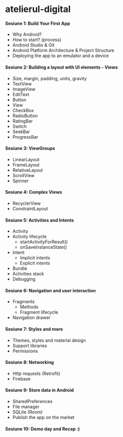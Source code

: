 # atelierul-digital

#### Sesiune 1: Build Your First App
* Why Android?
* How to start? (process)
* Android Studio & Git
* Android Platform Architecture & Project Structure
* Deploying the app to an emulator and a device
#### Sesiune 2: Building a layout with UI elements - Views
* Size, margin, padding, units, gravity
* TextView
* ImageView
* EditText
* Button
* View
* CheckBox
* RadioButton
* RatingBar
* Switch
* SeekBar
* ProgressBar
#### Sesiune 3: ViewGroups
* LinearLayout
* FrameLayout
* RelativeLayout
* ScrollView
* Spinner
#### Sesiune 4: Complex Views
* RecyclerView
* ConstraintLayout
#### Sesiune 5: Activities and Intents
* Activity
* Activity lifecycle
  - startActivityForResult()
  - onSaveInstanceState()
* Intent
  - Implicit intents
  - Explicit intents
* Bundle
* Activities stack
* Debugging
#### Sesiune 6: Navigation and user interaction
* Fragments
  - Methods
  - Fragment lifecycle
* Navigation drawer
#### Sesiune 7: Styles and more
* Themes, styles and material design
* Support libraries
* Permissions
#### Sesiune 8: Networking
* Http requests (Retrofit)
* Firebase
#### Sesiune 9: Store data in Android
* SharedPreferences
* File manager
* SQLite (Room)
* Publish the app on the market
#### Sesiune 10: Demo day and Recap :)
